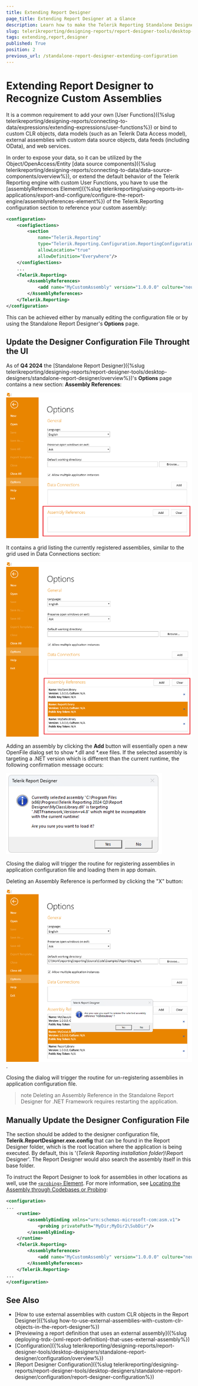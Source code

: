 ```yaml
---
title: Extending Report Designer
page_title: Extending Report Designer at a Glance
description: Learn how to make the Telerik Reporting Standalone Designer recognize custom CLR public methods and properties to be used as User functions and ObjectDataSources.
slug: telerikreporting/designing-reports/report-designer-tools/desktop-designers/standalone-report-designer/configuration/extending-report-designer
tags: extending,report,designer
published: True
position: 2
previous_url: /standalone-report-designer-extending-configuration
---
```


# Extending Report Designer to Recognize Custom Assemblies

It is a common requirement to add your own [User Functions]({%slug telerikreporting/designing-reports/connecting-to-data/expressions/extending-expressions/user-functions%}) or bind to custom CLR objects, data models (such as an Telerik Data Access model), external assemblies with custom data source objects, data feeds (including OData), and web services.

In order to expose your data, so it can be utilized by the Object/OpenAccess/Entity [data source components]({%slug telerikreporting/designing-reports/connecting-to-data/data-source-components/overview%}), or extend the default behavior of the Telerik Reporting engine with custom User Functions, you have to use the [assemblyReferences Element]({%slug telerikreporting/using-reports-in-applications/export-and-configure/configure-the-report-engine/assemblyreferences-element%}) of the Telerik.Reporting configuration section to reference your custom assembly:

````XML
<configuration>
	<configSections>
		<section
			name="Telerik.Reporting"
			type="Telerik.Reporting.Configuration.ReportingConfigurationSection, Telerik.Reporting"
			allowLocation="true"
			allowDefinition="Everywhere"/>
	</configSections>
	...
	<Telerik.Reporting>
		<AssemblyReferences>
			<add name="MyCustomAssembly" version="1.0.0.0" culture="neutral" publicKeyToken ="null" />
		</AssemblyReferences>
	</Telerik.Reporting>
</configuration>
````
This can be achieved either by manually editing the configuration file or by using the Standalone Report Designer's **Options** page.

## Update the Designer Configuration File Throught the UI

As of **Q4 2024** the [Standalone Report Designer]({%slug telerikreporting/designing-reports/report-designer-tools/desktop-designers/standalone-report-designer/overview%})'s **Options** page contains a new section: **Assembly References**:

![Assembly Reference in the Standalone Report Designer's Options](images/srd-assembly-reference-ui.png)  

It contains a grid listing the currently registered assemblies, similar to the grid used in Data Connections section: 

![Registered Assembly Reference in the Standalone Report Designer's Options](images/srd-registered-assemblies-ui.png)  

Adding an assembly by clicking the **Add** button will essentially open a new OpenFile dialog set to show *.dll and *.exe files. If the selected assembly is targeting a .NET version which is different than the current runtime, the following confirmation message occurs:

![Assembly Reference in the Standalone Report Designer's Options](images/srd-assembly-reference-warning-ui.png)   

Closing the dialog will trigger the routine for registering assemblies in application configuration file and loading them in app domain.

Deleting an Assembly Reference is performed by clicking the "X" button:

![Delete an Assembly Reference in the Standalone Report Designer's Options](images/srd-delete-assembly-reference-ui.png).   

Closing the dialog will trigger the routine for un-registering assemblies in application configuration file.

>note Deleting an Assembly Reference in the Standalone Report Designer for .NET Framework requires restarting the application.

## Manually Update the Designer Configuration File 

The section should be added to the designer configuration file, __Telerik.ReportDesigner.exe.config__ that can be found in the Report Designer folder, which is the root location where the application is being executed. By default, this is '(*Telerik Reporting installation folder*)\Report Designer'. The Report Designer would also search the assembly itself in this base folder.

To instruct the Report Designer to look for assemblies in other locations as well, use the [`<probing>` Element](https://learn.microsoft.com/en-us/previous-versions/dotnet/netframework-2.0/823z9h8w(v=vs.80)). For more information, see [Locating the Assembly through Codebases or Probing](https://learn.microsoft.com/en-us/previous-versions/dotnet/netframework-4.0/15hyw9x3(v=vs.100)):

````XML
<configuration>
...
	<runtime>
		<assemblyBinding xmlns="urn:schemas-microsoft-com:asm.v1">
			<probing privatePath="MyDir;MyDir2\SubDir"/>
		</assemblyBinding>
	</runtime>
	<Telerik.Reporting>
		<AssemblyReferences>
			<add name="MyCustomAssembly" version="1.0.0.0" culture="neutral" publicKeyToken ="null" />
		</AssemblyReferences>
	</Telerik.Reporting>
...
</configuration>
````

## See Also

* [How to use external assemblies with custom CLR objects in the Report Designer]({%slug how-to-use-external-assemblies-with-custom-clr-objects-in-the-report-designer%})
* [Previewing a report definition that uses an external assembly]({%slug deploying-trdx-(xml-report-definition)-that-uses-external-assembly%})
* [Configuration]({%slug telerikreporting/designing-reports/report-designer-tools/desktop-designers/standalone-report-designer/configuration/overview%})
* [Report Designer Configuration]({%slug telerikreporting/designing-reports/report-designer-tools/desktop-designers/standalone-report-designer/configuration/report-designer-configuration%})
